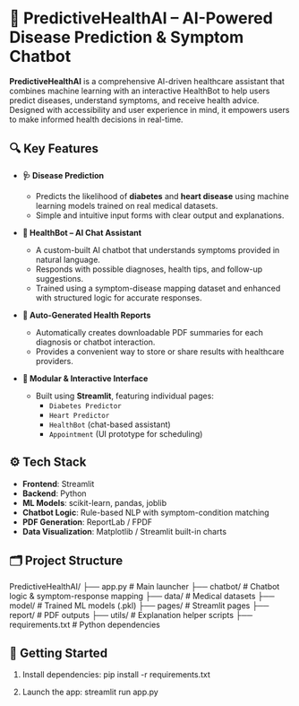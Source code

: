 # 🧠 PredictiveHealthAI – AI-Powered Disease Prediction & Symptom Chatbot

**PredictiveHealthAI** is a comprehensive AI-driven healthcare assistant that combines machine learning with an interactive HealthBot to help users predict diseases, understand symptoms, and receive health advice. Designed with accessibility and user experience in mind, it empowers users to make informed health decisions in real-time.

## 🔍 Key Features

- **🩺 Disease Prediction**
  - Predicts the likelihood of **diabetes** and **heart disease** using machine learning models trained on real medical datasets.
  - Simple and intuitive input forms with clear output and explanations.

- **🤖 HealthBot – AI Chat Assistant**
  - A custom-built AI chatbot that understands symptoms provided in natural language.
  - Responds with possible diagnoses, health tips, and follow-up suggestions.
  - Trained using a symptom-disease mapping dataset and enhanced with structured logic for accurate responses.

- **📄 Auto-Generated Health Reports**
  - Automatically creates downloadable PDF summaries for each diagnosis or chatbot interaction.
  - Provides a convenient way to store or share results with healthcare providers.

- **📂 Modular & Interactive Interface**
  - Built using **Streamlit**, featuring individual pages:
    - `Diabetes Predictor`
    - `Heart Predictor`
    - `HealthBot` (chat-based assistant)
    - `Appointment` (UI prototype for scheduling)

## ⚙️ Tech Stack

- **Frontend**: Streamlit  
- **Backend**: Python  
- **ML Models**: scikit-learn, pandas, joblib  
- **Chatbot Logic**: Rule-based NLP with symptom-condition matching  
- **PDF Generation**: ReportLab / FPDF  
- **Data Visualization**: Matplotlib / Streamlit built-in charts

## 🗂️ Project Structure

PredictiveHealthAI/
├── app.py # Main launcher
├── chatbot/ # Chatbot logic & symptom-response mapping
├── data/ # Medical datasets
├── model/ # Trained ML models (.pkl)
├── pages/ # Streamlit pages
├── report/ # PDF outputs
├── utils/ # Explanation helper scripts
├── requirements.txt # Python dependencies


## 🚀 Getting Started

1. Install dependencies:
   pip install -r requirements.txt
   
2. Launch the app:
   streamlit run app.py
